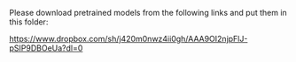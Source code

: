 Please download pretrained models from the following links and put them in this folder:

https://www.dropbox.com/sh/j420m0nwz4ii0gh/AAA9OI2njpFlJ-pSIP9DBOeUa?dl=0
